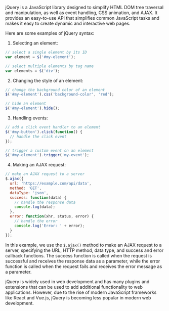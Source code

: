 jQuery is a JavaScript library designed to simplify HTML DOM tree traversal and manipulation, as well as event handling, CSS animation, and AJAX. It provides an easy-to-use API that simplifies common JavaScript tasks and makes it easy to create dynamic and interactive web pages.

Here are some examples of jQuery syntax:

1.  Selecting an element:

```javascript
// select a single element by its ID
var element = $('#my-element');

// select multiple elements by tag name
var elements = $('div');
```

2.  Changing the style of an element:

```javascript
// change the background color of an element
$('#my-element').css('background-color', 'red');

// hide an element
$('#my-element').hide();
```

3.  Handling events:

```javascript
// add a click event handler to an element
$('#my-button').click(function() {
  // handle the click event
});

// trigger a custom event on an element
$('#my-element').trigger('my-event');
```

4.  Making an AJAX request:

```javascript
// make an AJAX request to a server
$.ajax({
  url: 'https://example.com/api/data',
  method: 'GET',
  dataType: 'json',
  success: function(data) {
    // handle the response data
    console.log(data);
  },
  error: function(xhr, status, error) {
    // handle the error
    console.log('Error: ' + error);
  }
});
```

In this example, we use the `$.ajax()` method to make an AJAX request to a server, specifying the URL, HTTP method, data type, and success and error callback functions. The success function is called when the request is successful and receives the response data as a parameter, while the error function is called when the request fails and receives the error message as a parameter.

jQuery is widely used in web development and has many plugins and extensions that can be used to add additional functionality to web applications. However, due to the rise of modern JavaScript frameworks like React and Vue.js, jQuery is becoming less popular in modern web development.